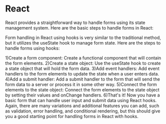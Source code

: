 # React
React provides a straightforward way to handle forms using its state management system. Here are the basic steps to handle forms in React:

Form handling in React using hooks is very similar to the traditional method, but it utilizes the useState hook to manage form state. Here are the steps to
handle forms using hooks:

1)Create a form component: Create a functional component that will contain the form elements.
2)Create a state object: Use the useState hook to create a state object that will hold the form data.
3)Add event handlers: Add event handlers to the form elements to update the state when a user enters data.
4)Add a submit handler: Add a submit handler to the form that will send the form data to a server or process it in some other way.
5)Connect the form elements to the state object: Connect the form elements to the state object by setting their values and onChange handlers.
6)That's it! Now you have a basic form that can handle user input and submit data using React hooks. Again, there are many variations and additional
features you can add, such as validation, error handling, and conditional rendering, but this should give you a good starting point for handling forms
in React with hooks.











